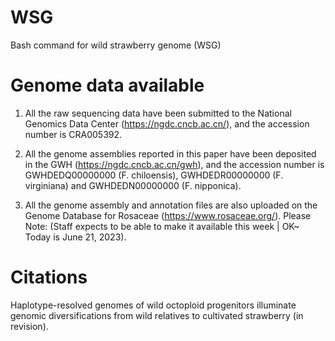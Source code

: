 # WSG
Bash command for wild strawberry genome (WSG)



# Genome data available
1) All the raw sequencing data have been submitted to the National Genomics Data Center (https://ngdc.cncb.ac.cn/), and the accession number is CRA005392.

2) All the genome assemblies reported in this paper have been deposited in the GWH (https://ngdc.cncb.ac.cn/gwh), and the accession number is GWHDEDQ00000000 (F. chiloensis), GWHDEDR00000000 (F. virginiana) and GWHDEDN00000000 (F. nipponica).

3) All the genome assembly and annotation files are also uploaded on the Genome Database for Rosaceae (https://www.rosaceae.org/). Please Note: (Staff expects to be able to make it available this week | OK~ Today is June 21, 2023).



# Citations
Haplotype-resolved genomes of wild octoploid progenitors illuminate genomic diversifications from wild relatives to cultivated strawberry (in revision).
